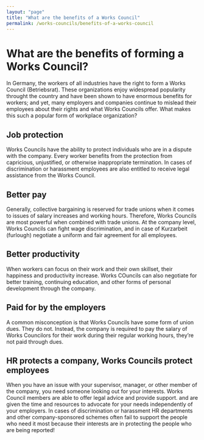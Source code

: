 ```yaml
---
layout: "page"
title: "What are the benefits of a Works Council"
permalink: /works-councils/benefits-of-a-works-council
---
```


# What are the benefits of forming a Works Council?

In Germany, the workers of all industries have the right to form a Works Council (Betriebsrat). These organizations enjoy widespread popularity throught the country and have been shown to have enormous benefits for workers; and yet, many employers and companies continue to mislead their employees about their rights and what Works Councils offer. What makes this such a popular form of workplace organization?

## Job protection

Works Councils have the ability to protect individuals who are in a dispute with the company. Every worker benefits from the protection from capricious, unjustified, or otherwise inappropriate termination. In cases of discrimination or harassment employees are also entitled to receive legal assistance from the Works Council.

## Better pay

Generally, collective bargaining is reserved for trade unions when it comes to issues of salary increases and working hours. Therefore, Works Councils are most powerful when combined with trade unions. At the company level, Works Councils can fight wage discrimination, and in case of Kurzarbeit (furlough) negotiate a uniform and fair agreement for all employees.


## Better productivity

When workers can focus on their work and their own skillset, their happiness and productivity increase. Works COuncils can also negotiate for better training, continuing education, and other forms of personal development through the company. 

## Paid for by the employers

A common misconception is that Works Councils have some form of union dues. They do not. Instead, the company is required to pay the salary of Works Councilors for their work during their regular working hours, they’re not paid through dues.

## HR protects a company, Works Councils protect employees 

When you have an issue with your supervisor, manager, or other member of the company, you need someone looking out for your interests. Works Council members are able to offer legal advice and provide support. and are given the time and resources to advocate for your needs independently of your employers. In cases of discrimination or harassment HR departments and other company-sponsored schemes often fail to support the people who need it most because their interests are in protecting the people who are being reported! 

